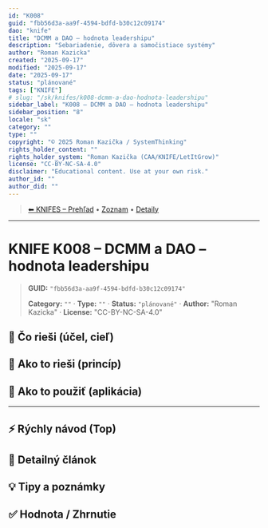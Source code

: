 ```yaml
---
id: "K008"
guid: "fbb56d3a-aa9f-4594-bdfd-b30c12c09174"
dao: "knife"
title: "DCMM a DAO – hodnota leadershipu"
description: "Sebariadenie, dôvera a samočistiace systémy"
author: "Roman Kazicka"
created: "2025-09-17"
modified: "2025-09-17"
date: "2025-09-17"
status: "plánované"
tags: ["KNIFE"]
# slug: "/sk/knifes/k008-dcmm-a-dao-hodnota-leadershipu"
sidebar_label: "K008 – DCMM a DAO – hodnota leadershipu"
sidebar_position: "8"
locale: "sk"
category: ""
type: ""
copyright: "© 2025 Roman Kazička / SystemThinking"
rights_holder_content: ""
rights_holder_system: "Roman Kazička (CAA/KNIFE/LetItGrow)"
license: "CC-BY-NC-SA-4.0"
disclaimer: "Educational content. Use at your own risk."
author_id: ""
author_did: ""
---
```

<!-- body:start -->

<!-- nav:knifes -->
> [⬅ KNIFES – Prehľad](../overview.md) • [Zoznam](../KNIFE_Overview_List.md) • [Detaily](../KNIFE_Overview_Details.md)
---
# KNIFE K008 – DCMM a DAO – hodnota leadershipu
<!-- fm-visible: start -->

> **GUID:** `"fbb56d3a-aa9f-4594-bdfd-b30c12c09174"`
>   
> **Category:** `""` · **Type:** `""` · **Status:** `"plánované"` · **Author:** "Roman Kazicka" · **License:** "CC-BY-NC-SA-4.0"
<!-- fm-visible: end -->


## 🎯 Čo rieši (účel, cieľ)

## 🧩 Ako to rieši (princíp)

## 🧪 Ako to použiť (aplikácia)

---

## ⚡ Rýchly návod (Top)

## 📜 Detailný článok

## 💡 Tipy a poznámky

## ✅ Hodnota / Zhrnutie
